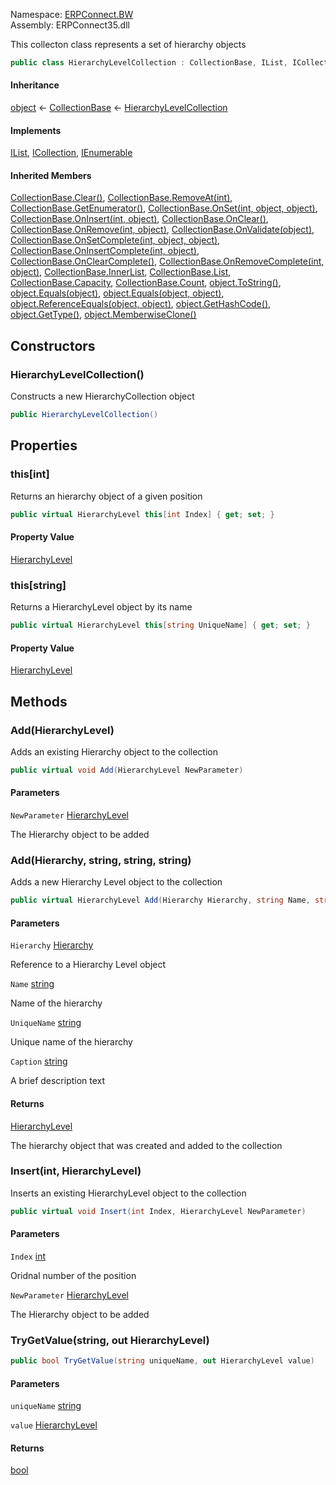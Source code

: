 
Namespace: [ERPConnect.BW](index.md)  
Assembly: ERPConnect35.dll  

This collecton class represents a set of hierarchy objects

```csharp
public class HierarchyLevelCollection : CollectionBase, IList, ICollection, IEnumerable
```

#### Inheritance

[object](https://learn.microsoft.com/dotnet/api/system.object) ← 
[CollectionBase](https://learn.microsoft.com/dotnet/api/system.collections.collectionbase) ← 
[HierarchyLevelCollection](ERPConnect.BW.HierarchyLevelCollection.md)

#### Implements

[IList](https://learn.microsoft.com/dotnet/api/system.collections.ilist), 
[ICollection](https://learn.microsoft.com/dotnet/api/system.collections.icollection), 
[IEnumerable](https://learn.microsoft.com/dotnet/api/system.collections.ienumerable)

#### Inherited Members

[CollectionBase.Clear\(\)](https://learn.microsoft.com/dotnet/api/system.collections.collectionbase.clear), 
[CollectionBase.RemoveAt\(int\)](https://learn.microsoft.com/dotnet/api/system.collections.collectionbase.removeat), 
[CollectionBase.GetEnumerator\(\)](https://learn.microsoft.com/dotnet/api/system.collections.collectionbase.getenumerator), 
[CollectionBase.OnSet\(int, object, object\)](https://learn.microsoft.com/dotnet/api/system.collections.collectionbase.onset), 
[CollectionBase.OnInsert\(int, object\)](https://learn.microsoft.com/dotnet/api/system.collections.collectionbase.oninsert), 
[CollectionBase.OnClear\(\)](https://learn.microsoft.com/dotnet/api/system.collections.collectionbase.onclear), 
[CollectionBase.OnRemove\(int, object\)](https://learn.microsoft.com/dotnet/api/system.collections.collectionbase.onremove), 
[CollectionBase.OnValidate\(object\)](https://learn.microsoft.com/dotnet/api/system.collections.collectionbase.onvalidate), 
[CollectionBase.OnSetComplete\(int, object, object\)](https://learn.microsoft.com/dotnet/api/system.collections.collectionbase.onsetcomplete), 
[CollectionBase.OnInsertComplete\(int, object\)](https://learn.microsoft.com/dotnet/api/system.collections.collectionbase.oninsertcomplete), 
[CollectionBase.OnClearComplete\(\)](https://learn.microsoft.com/dotnet/api/system.collections.collectionbase.onclearcomplete), 
[CollectionBase.OnRemoveComplete\(int, object\)](https://learn.microsoft.com/dotnet/api/system.collections.collectionbase.onremovecomplete), 
[CollectionBase.InnerList](https://learn.microsoft.com/dotnet/api/system.collections.collectionbase.innerlist), 
[CollectionBase.List](https://learn.microsoft.com/dotnet/api/system.collections.collectionbase.list), 
[CollectionBase.Capacity](https://learn.microsoft.com/dotnet/api/system.collections.collectionbase.capacity), 
[CollectionBase.Count](https://learn.microsoft.com/dotnet/api/system.collections.collectionbase.count), 
[object.ToString\(\)](https://learn.microsoft.com/dotnet/api/system.object.tostring), 
[object.Equals\(object\)](https://learn.microsoft.com/dotnet/api/system.object.equals\#system\-object\-equals\(system\-object\)), 
[object.Equals\(object, object\)](https://learn.microsoft.com/dotnet/api/system.object.equals\#system\-object\-equals\(system\-object\-system\-object\)), 
[object.ReferenceEquals\(object, object\)](https://learn.microsoft.com/dotnet/api/system.object.referenceequals), 
[object.GetHashCode\(\)](https://learn.microsoft.com/dotnet/api/system.object.gethashcode), 
[object.GetType\(\)](https://learn.microsoft.com/dotnet/api/system.object.gettype), 
[object.MemberwiseClone\(\)](https://learn.microsoft.com/dotnet/api/system.object.memberwiseclone)

## Constructors

### <a id="ERPConnect_BW_HierarchyLevelCollection__ctor"></a> HierarchyLevelCollection\(\)

Constructs a new HierarchyCollection object

```csharp
public HierarchyLevelCollection()
```

## Properties

### <a id="ERPConnect_BW_HierarchyLevelCollection_Item_System_Int32_"></a> this\[int\]

Returns an hierarchy object of a given position

```csharp
public virtual HierarchyLevel this[int Index] { get; set; }
```

#### Property Value

 [HierarchyLevel](ERPConnect.BW.HierarchyLevel.md)

### <a id="ERPConnect_BW_HierarchyLevelCollection_Item_System_String_"></a> this\[string\]

Returns a HierarchyLevel object by its name

```csharp
public virtual HierarchyLevel this[string UniqueName] { get; set; }
```

#### Property Value

 [HierarchyLevel](ERPConnect.BW.HierarchyLevel.md)

## Methods

### <a id="ERPConnect_BW_HierarchyLevelCollection_Add_ERPConnect_BW_HierarchyLevel_"></a> Add\(HierarchyLevel\)

Adds an existing Hierarchy object to the collection

```csharp
public virtual void Add(HierarchyLevel NewParameter)
```

#### Parameters

`NewParameter` [HierarchyLevel](ERPConnect.BW.HierarchyLevel.md)

The Hierarchy object to be added

### <a id="ERPConnect_BW_HierarchyLevelCollection_Add_ERPConnect_BW_Hierarchy_System_String_System_String_System_String_"></a> Add\(Hierarchy, string, string, string\)

Adds a new Hierarchy Level object to the collection

```csharp
public virtual HierarchyLevel Add(Hierarchy Hierarchy, string Name, string UniqueName, string Caption)
```

#### Parameters

`Hierarchy` [Hierarchy](ERPConnect.BW.Hierarchy.md)

Reference to a Hierarchy Level object

`Name` [string](https://learn.microsoft.com/dotnet/api/system.string)

Name of the hierarchy

`UniqueName` [string](https://learn.microsoft.com/dotnet/api/system.string)

Unique name of the hierarchy

`Caption` [string](https://learn.microsoft.com/dotnet/api/system.string)

A brief description text

#### Returns

 [HierarchyLevel](ERPConnect.BW.HierarchyLevel.md)

The hierarchy object that was created and added to the collection

### <a id="ERPConnect_BW_HierarchyLevelCollection_Insert_System_Int32_ERPConnect_BW_HierarchyLevel_"></a> Insert\(int, HierarchyLevel\)

Inserts an existing HierarchyLevel object to the collection

```csharp
public virtual void Insert(int Index, HierarchyLevel NewParameter)
```

#### Parameters

`Index` [int](https://learn.microsoft.com/dotnet/api/system.int32)

Oridnal number of the position

`NewParameter` [HierarchyLevel](ERPConnect.BW.HierarchyLevel.md)

The Hierarchy object to be added

### <a id="ERPConnect_BW_HierarchyLevelCollection_TryGetValue_System_String_ERPConnect_BW_HierarchyLevel__"></a> TryGetValue\(string, out HierarchyLevel\)

```csharp
public bool TryGetValue(string uniqueName, out HierarchyLevel value)
```

#### Parameters

`uniqueName` [string](https://learn.microsoft.com/dotnet/api/system.string)

`value` [HierarchyLevel](ERPConnect.BW.HierarchyLevel.md)

#### Returns

 [bool](https://learn.microsoft.com/dotnet/api/system.boolean)

